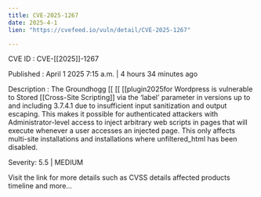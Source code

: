 ```yaml
---
title: CVE-2025-1267
date: 2025-4-1
lien: "https://cvefeed.io/vuln/detail/CVE-2025-1267"

---
```


CVE ID : CVE-[[2025]]-1267
 
Published :  April 1
2025
7:15 a.m. | 4 hours
34 minutes ago
 
Description : The Groundhogg  [[ [[ [[plugin2025for Wordpress is vulnerable to Stored  [[Cross-Site Scripting]] via the ‘label' parameter in versions up to
and including
3.7.4.1 due to insufficient input sanitization and output escaping. This makes it possible for authenticated attackers
with Administrator-level access
to inject arbitrary web scripts in pages that will execute whenever a user accesses an injected page. This only affects multi-site installations and installations where unfiltered_html has been disabled.
 
Severity: 5.5 | MEDIUM
 
Visit the link for more details
such as CVSS details
affected products
timeline
and more...
